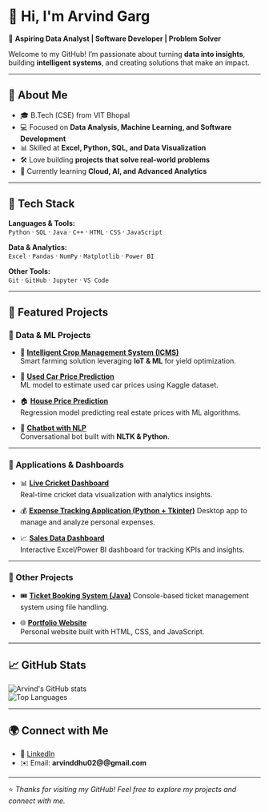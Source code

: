 

<!--
**Arvindoffical/Arvindoffical** is a ✨ _special_ ✨ repository because its `README.md` (this file) appears on your GitHub profile.

Here are some ideas to get you started:

- 🔭 I’m currently working on ...
- 🌱 I’m currently learning ...
- 👯 I’m looking to collaborate on ...
- 🤔 I’m looking for help with ...
- 💬 Ask me about ...
- 📫 How to reach me: ...
- 😄 Pronouns: ...
- ⚡ Fun fact: ...
-->
# 👋 Hi, I'm Arvind Garg  

🚀 **Aspiring Data Analyst | Software Developer | Problem Solver**  

Welcome to my GitHub! I’m passionate about turning **data into insights**, building **intelligent systems**, and creating solutions that make an impact.  

---

## 🌟 About Me  
- 🎓 B.Tech (CSE) from VIT Bhopal  
- 💻 Focused on **Data Analysis, Machine Learning, and Software Development**  
- 📊 Skilled at **Excel, Python, SQL, and Data Visualization**  
- 🛠️ Love building **projects that solve real-world problems**  
- 🌱 Currently learning **Cloud, AI, and Advanced Analytics**  

---

## 🔧 Tech Stack  

**Languages & Tools:**  
`Python` · `SQL` · `Java` · `C++` · `HTML` · `CSS` · `JavaScript`  

**Data & Analytics:**  
`Excel` · `Pandas` · `NumPy` · `Matplotlib` · `Power BI`  

**Other Tools:**  
`Git` · `GitHub` · `Jupyter` · `VS Code`  

---

## 📌 Featured Projects  

### 🔹 Data & ML Projects  
- 🌾 [**Intelligent Crop Management System (ICMS)**](https://github.com/Arvindoffical/Intelligent-Crop-Management-System)  
  Smart farming solution leveraging **IoT & ML** for yield optimization.  

- 🚗 [**Used Car Price Prediction**](https://github.com/Arvindoffical/Used-Car-Price-Prediction)  
  ML model to estimate used car prices using Kaggle dataset.  

- 🏠 [**House Price Prediction**](https://github.com/Arvindoffical/House-Price-Prediction)  
  Regression model predicting real estate prices with ML algorithms.  

- 🤖 [**Chatbot with NLP**](https://github.com/Arvindoffical/Chatbot-NLP)  
  Conversational bot built with **NLTK & Python**.  

---

### 🔹 Applications & Dashboards  
- 📊 [**Live Cricket Dashboard**](https://github.com/Arvindoffical/Live-Cricket-Dashboard)  
  Real-time cricket data visualization with analytics insights.  

- 💰 [**Expense Tracking Application (Python + Tkinter)**](https://github.com/Arvindoffical/Expense-Tracking-Application)
  Desktop app to manage and analyze personal expenses.  

- 📈 [**Sales Data Dashboard**](https://github.com/Arvindoffical/Diwali_Sales_Analysis)  
  Interactive Excel/Power BI dashboard for tracking KPIs and insights.  

---

### 🔹 Other Projects  
- 🎟️ [**Ticket Booking System (Java)**](https://github.com/Arvindoffical/ticketbooking) 
  Console-based ticket management system using file handling.  

- 🌐 [**Portfolio Website**](https://github.com/Arvindoffical/Portfolio-Website)  
  Personal website built with HTML, CSS, and JavaScript.  



---

## 📈 GitHub Stats  

![Arvind's GitHub stats](https://github-readme-stats.vercel.app/api?username=Arvindoffical&show_icons=true&theme=tokyonight)  
![Top Languages](https://github-readme-stats.vercel.app/api/top-langs/?username=Arvindoffical&layout=compact&theme=tokyonight)  

---

## 🌍 Connect with Me  

- 💼 [LinkedIn](https://www.linkedin.com/in/arvind-garg-54b5a3258/)  
- ✉️ Email: **arvinddhu02@@gmail.com**  

---

⭐️ *Thanks for visiting my GitHub! Feel free to explore my projects and connect with me.*  
